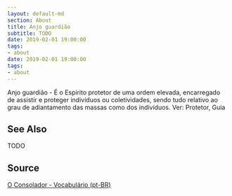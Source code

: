 ```yaml
---
layout: default-md
section: About
title: Anjo guardião
subtitle: TODO
date: 2019-02-01 19:00:00
tags:
- about
date: 2019-02-01 19:00:00
tags: 
- about
---
```


Anjo guardião - É o Espírito protetor de uma ordem elevada, encarregado de assistir e proteger indivíduos ou coletividades, sendo tudo relativo ao grau de adiantamento das massas como dos indivíduos. Ver: Protetor, Guia

## See Also
TODO

## Source
[O Consolador - Vocabulário (pt-BR)](http://www.oconsolador.com.br/linkfixo/vocabulario/principal.html)
